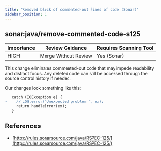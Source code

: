 ```yaml
---
title: "Removed block of commented-out lines of code (Sonar)"
sidebar_position: 1
---
```


## sonar:java/remove-commented-code-s125 

| Importance  | Review Guidance      | Requires Scanning Tool |
|-------------|----------------------|------------------------|
| HIGH | Merge Without Review | Yes (Sonar)     |

This change eliminates commented-out code that may impede readability and distract focus. Any deleted code can still be accessed through the source control history if needed.

Our changes look something like this:

```diff
   catch (IOException e) { 
-    // LOG.error("Unexpected problem ", ex);
     return handleError(ex);
   }
```


## References
 * [https://rules.sonarsource.com/java/RSPEC-125/](https://rules.sonarsource.com/java/RSPEC-125/)
